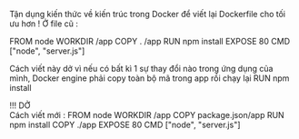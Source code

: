 Tận dụng kiến thức về kiến trúc trong Docker để viết lại Dockerfile cho tối ưu hơn ! 
Ở file cũ : 
 
FROM node 
WORKDIR /app
COPY . /app
RUN npm install
EXPOSE 80
CMD ["node", "server.js"]

Cách viết này dở vì nếu có bất kì 1 sự thay đổi nào trong ứng dụng của mình, Docker engine phải copy toàn bộ mã trong app rồi chạy lại RUN npm install

!!! DỞ  
Cách viết mới : 
FROM node 
WORKDIR /app
COPY package.json/app
RUN npm install 
COPY ./app 
EXPOSE 80
CMD ["node", "server.js"]